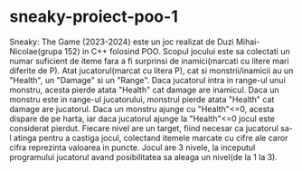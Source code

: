 # sneaky-proiect-poo-1
Sneaky: The Game (2023-2024)
este un joc realizat de Duzi Mihai-Nicolae(grupa 152) in C++ folosind POO.
Scopul jocului este sa colectati un numar suficient de iteme fara a fi surprinsi de inamici(marcati cu litere mari diferite de P).
Atat jucatorul(marcat cu litera P), cat si monstrii/inamicii au un "Health", un "Damage" si un "Range".
Daca jucatorul intra in range-ul unui monstru, acesta pierde atata "Health" cat damage are inamicul.
Daca un monstru este in range-ul jucatorului, monstrul pierde atata "Health" cat damage are jucatorul.
Daca un monstru ajunge cu "Health"<=0, acesta dispare de pe harta, iar daca jucatorul ajunge la "Health"<=0 jocul este considerat pierdut.
Fiecare nivel are un target, fiind necesar ca jucatorul sa-l atinga pentru a castiga jocul, colectand itemele marcate cu cifre ale caror cifra reprezinta valoarea in puncte.
Jocul are 3 nivele, la inceputul programului jucatorul avand posibilitatea sa aleaga un nivel(de la 1 la 3).
